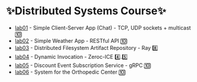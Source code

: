 <h1>✨Distributed Systems Course✨</h1>

<ul>
  <li> <a href="https://github.com/YoC00lig/Distributed-Systems/tree/main/homework1">lab01</a> - Simple Client-Server App (Chat) - TCP, UDP sockets + multicast 🔟 </li>
  <li> <a href="https://github.com/YoC00lig/Distributed-Systems/tree/main/homework2">lab02</a> - Simple Weather App - RESTful API 🔟</li>
    <li> <a href="https://github.com/YoC00lig/Distributed-Systems/tree/main/homework3">lab03</a> - Distributed Filesystem Artifact Repository - Ray 8️⃣</li>
  <li> <a href="https://github.com/YoC00lig/Distributed-Systems/tree/main/homework4-5/ICE">lab04</a> - Dynamic Invocation - Zeroc-ICE 4️⃣.5️⃣</li>
    <li> <a href="https://github.com/YoC00lig/Distributed-Systems/tree/main/homework4-5/grpc">lab05</a> - Discount Event Subscription Service - gRPC  🔟 </li>
  <li> <a href="https://github.com/YoC00lig/Distributed-Systems/tree/main/homework6">lab06</a> - System for the Orthopedic Center 🔟 </li>
</ul>

